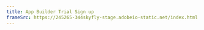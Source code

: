 ```yaml
---
title: App Builder Trial Sign up
frameSrc: https://245265-344skyfly-stage.adobeio-static.net/index.html
---
```

